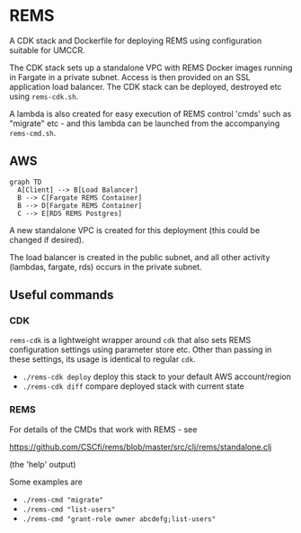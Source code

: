 # REMS

A CDK stack and Dockerfile for deploying REMS using configuration
suitable for UMCCR.

The CDK stack sets up a standalone VPC with REMS Docker images
running in Fargate in a private subnet. Access is then provided
on an SSL application load balancer. The CDK stack can be deployed,
destroyed etc using `rems-cdk.sh`.

A lambda is also created for easy execution of REMS control 'cmds'
such as "migrate" etc - and this lambda can be launched from the
accompanying `rems-cmd.sh`.

## AWS

```mermaid
graph TD
  A[Client] --> B[Load Balancer]
  B --> C[Fargate REMS Container]
  B --> D[Fargate REMS Container]
  C --> E[RDS REMS Postgres]
```

A new standalone VPC is created for this deployment (this could
be changed if desired).

The load balancer is created in the public subnet, and all other
activity (lambdas, fargate, rds) occurs in the private subnet.

## Useful commands

### CDK

`rems-cdk` is a lightweight wrapper around `cdk` that also sets
REMS configuration settings using parameter store etc. Other than
passing in these settings, its usage is identical to regular `cdk`.

- `./rems-cdk deploy` deploy this stack to your default AWS account/region
- `./rems-cdk diff` compare deployed stack with current state

### REMS

For details of the CMDs that work with REMS - see

https://github.com/CSCfi/rems/blob/master/src/clj/rems/standalone.clj

(the 'help' output)

Some examples are

- `./rems-cmd "migrate"`
- `./rems-cmd "list-users"`
- `./rems-cmd "grant-role owner abcdefg;list-users"`
